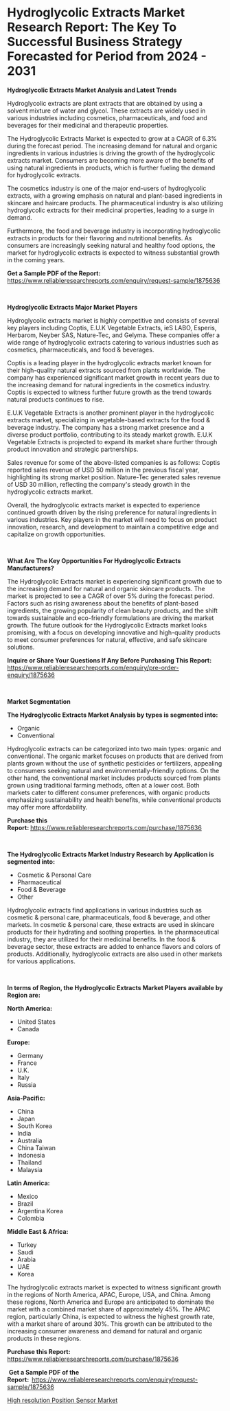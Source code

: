 <p><h1>Hydroglycolic Extracts Market Research Report: The Key To Successful Business Strategy Forecasted for Period from 2024 - 2031</h1></p><p><strong>Hydroglycolic Extracts Market Analysis and Latest Trends</strong></p>
<p><p>Hydroglycolic extracts are plant extracts that are obtained by using a solvent mixture of water and glycol. These extracts are widely used in various industries including cosmetics, pharmaceuticals, and food and beverages for their medicinal and therapeutic properties.</p><p>The Hydroglycolic Extracts Market is expected to grow at a CAGR of 6.3% during the forecast period. The increasing demand for natural and organic ingredients in various industries is driving the growth of the hydroglycolic extracts market. Consumers are becoming more aware of the benefits of using natural ingredients in products, which is further fueling the demand for hydroglycolic extracts.</p><p>The cosmetics industry is one of the major end-users of hydroglycolic extracts, with a growing emphasis on natural and plant-based ingredients in skincare and haircare products. The pharmaceutical industry is also utilizing hydroglycolic extracts for their medicinal properties, leading to a surge in demand.</p><p>Furthermore, the food and beverage industry is incorporating hydroglycolic extracts in products for their flavoring and nutritional benefits. As consumers are increasingly seeking natural and healthy food options, the market for hydroglycolic extracts is expected to witness substantial growth in the coming years.</p></p>
<p><strong>Get a Sample PDF of the Report:&nbsp;</strong> <a href="https://www.reliableresearchreports.com/enquiry/request-sample/1875636">https://www.reliableresearchreports.com/enquiry/request-sample/1875636</a></p>
<p>&nbsp;</p>
<p><strong>Hydroglycolic Extracts Major Market Players</strong></p>
<p><p>Hydroglycolic extracts market is highly competitive and consists of several key players including Coptis, E.U.K Vegetable Extracts, ieS LABO, Esperis, Herbarom, Neyber SAS, Nature-Tec, and Gelyma. These companies offer a wide range of hydroglycolic extracts catering to various industries such as cosmetics, pharmaceuticals, and food & beverages.</p><p>Coptis is a leading player in the hydroglycolic extracts market known for their high-quality natural extracts sourced from plants worldwide. The company has experienced significant market growth in recent years due to the increasing demand for natural ingredients in the cosmetics industry. Coptis is expected to witness further future growth as the trend towards natural products continues to rise.</p><p>E.U.K Vegetable Extracts is another prominent player in the hydroglycolic extracts market, specializing in vegetable-based extracts for the food & beverage industry. The company has a strong market presence and a diverse product portfolio, contributing to its steady market growth. E.U.K Vegetable Extracts is projected to expand its market share further through product innovation and strategic partnerships.</p><p>Sales revenue for some of the above-listed companies is as follows: Coptis reported sales revenue of USD 50 million in the previous fiscal year, highlighting its strong market position. Nature-Tec generated sales revenue of USD 30 million, reflecting the company's steady growth in the hydroglycolic extracts market.</p><p>Overall, the hydroglycolic extracts market is expected to experience continued growth driven by the rising preference for natural ingredients in various industries. Key players in the market will need to focus on product innovation, research, and development to maintain a competitive edge and capitalize on growth opportunities.</p></p>
<p>&nbsp;</p>
<p><strong>What Are The Key Opportunities For Hydroglycolic Extracts Manufacturers?</strong></p>
<p><p>The Hydroglycolic Extracts market is experiencing significant growth due to the increasing demand for natural and organic skincare products. The market is projected to see a CAGR of over 5% during the forecast period. Factors such as rising awareness about the benefits of plant-based ingredients, the growing popularity of clean beauty products, and the shift towards sustainable and eco-friendly formulations are driving the market growth. The future outlook for the Hydroglycolic Extracts market looks promising, with a focus on developing innovative and high-quality products to meet consumer preferences for natural, effective, and safe skincare solutions.</p></p>
<p><strong>Inquire or Share Your Questions If Any Before Purchasing This Report:</strong> <a href="https://www.reliableresearchreports.com/enquiry/pre-order-enquiry/1875636">https://www.reliableresearchreports.com/enquiry/pre-order-enquiry/1875636</a></p>
<p>&nbsp;</p>
<p><strong>Market Segmentation</strong></p>
<p><strong>The Hydroglycolic Extracts Market Analysis by types is segmented into:</strong></p>
<p><ul><li>Organic</li><li>Conventional</li></ul></p>
<p><p>Hydroglycolic extracts can be categorized into two main types: organic and conventional. The organic market focuses on products that are derived from plants grown without the use of synthetic pesticides or fertilizers, appealing to consumers seeking natural and environmentally-friendly options. On the other hand, the conventional market includes products sourced from plants grown using traditional farming methods, often at a lower cost. Both markets cater to different consumer preferences, with organic products emphasizing sustainability and health benefits, while conventional products may offer more affordability.</p></p>
<p><strong>Purchase this Report:&nbsp;</strong><a href="https://www.reliableresearchreports.com/purchase/1875636">https://www.reliableresearchreports.com/purchase/1875636</a></p>
<p>&nbsp;</p>
<p><strong>The Hydroglycolic Extracts Market Industry Research by Application is segmented into:</strong></p>
<p><ul><li>Cosmetic & Personal Care</li><li>Pharmaceutical</li><li>Food & Beverage</li><li>Other</li></ul></p>
<p><p>Hydroglycolic extracts find applications in various industries such as cosmetic & personal care, pharmaceuticals, food & beverage, and other markets. In cosmetic & personal care, these extracts are used in skincare products for their hydrating and soothing properties. In the pharmaceutical industry, they are utilized for their medicinal benefits. In the food & beverage sector, these extracts are added to enhance flavors and colors of products. Additionally, hydroglycolic extracts are also used in other markets for various applications.</p></p>
<p>&nbsp;</p>
<p><strong>In terms of Region, the Hydroglycolic Extracts Market Players available by Region are:</strong></p>
<p>
    <p> <strong> North America: </strong>
        <ul>
            <li>United States</li>
            <li>Canada</li>
        </ul>
        </p> 
    <p> <strong> Europe: </strong>
        <ul>
            <li>Germany</li>
            <li>France</li>
            <li>U.K.</li>
            <li>Italy</li>
            <li>Russia</li>
        </ul>
        </p> 
    <p> <strong> Asia-Pacific: </strong>
        <ul>
            <li>China</li>
            <li>Japan</li>
            <li>South Korea</li>
            <li>India</li>
            <li>Australia</li>
            <li>China Taiwan</li>
            <li>Indonesia</li>
            <li>Thailand</li>
            <li>Malaysia</li>
        </ul>
        </p> 
    <p> <strong> Latin America: </strong>
        <ul>
            <li>Mexico</li>
            <li>Brazil</li>
            <li>Argentina Korea</li>
            <li>Colombia</li>
        </ul>
        </p> 
    <p> <strong> Middle East & Africa: </strong>
        <ul>
            <li>Turkey</li>
            <li>Saudi</li>
            <li>Arabia</li>
            <li>UAE</li>
            <li>Korea</li>
        </ul>
    </p>
    </p>
<p><p>The hydroglycolic extracts market is expected to witness significant growth in the regions of North America, APAC, Europe, USA, and China. Among these regions, North America and Europe are anticipated to dominate the market with a combined market share of approximately 45%. The APAC region, particularly China, is expected to witness the highest growth rate, with a market share of around 30%. This growth can be attributed to the increasing consumer awareness and demand for natural and organic products in these regions.</p></p>
<p><strong>Purchase this Report: </strong><a href="https://www.reliableresearchreports.com/purchase/1875636">https://www.reliableresearchreports.com/purchase/1875636</a></p>
<p>&nbsp;<strong>Get a Sample PDF of the Report:&nbsp;&nbsp;</strong><a href="https://www.reliableresearchreports.com/enquiry/request-sample/1875636">https://www.reliableresearchreports.com/enquiry/request-sample/1875636</a></p>
<p><strong></strong></p>
<p><p><a href="https://fearless-okapi-6c8.notion.site/High-resolution-Position-Sensor-Market-Size-Furnishes-Valuable-Information-Encompassing-Market-Share-8a91e9888c164358a8bfcdfcfdd9e646">High resolution Position Sensor Market</a></p></p>